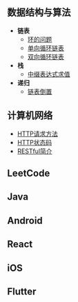 ## 数据结构与算法
* **链表**
  * [环的问题](./数据结构与算法/链表-环的问题.md)
  * [单向循环链表](./数据结构与算法/链表-单向循环链表.md)
  * [双向循环链表](./数据结构与算法/链表-双向循环链表.md)
* **栈**
  * [中缀表达式求值](./数据结构与算法/栈-中缀表达式求值.md)
* **递归**
  * [链表倒置](./数据结构与算法/递归-链表倒置.md)

## 计算机网络
* [HTTP请求方法](./计算机网络/HTTP请求方法.md)
* [HTTP状态码](./计算机网络/HTTP状态码.md)
* [RESTful简介](./计算机网络/RESTful简介.md)

## LeetCode

## Java

## Android

## React

## iOS

## Flutter
